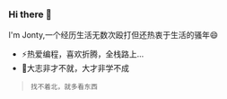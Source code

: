 ### Hi there 👋
I'm Jonty,一个经历生活无数次殴打但还热衷于生活的骚年😄
- ⚡热爱编程，喜欢折腾，全栈路上...
- 🌱大志非才不就，大才非学不成
> `找不着北，就多看东西`
<!--
**JontyMin/JontyMin** is a ✨ _special_ ✨ repository because its `README.md` (this file) appears on your GitHub profile
Here are some ideas to get you started:
- 🔭 I’m currently working on ...
- 🌱 I’m currently learning ...
- 👯 I’m looking to collaborate on ...
- 🤔 I’m looking for help with ...
- 💬 Ask me about ...
- 📫 How to reach me: ...
- 😄 Pronouns: ...
- ⚡ Fun fact: ...
-->
